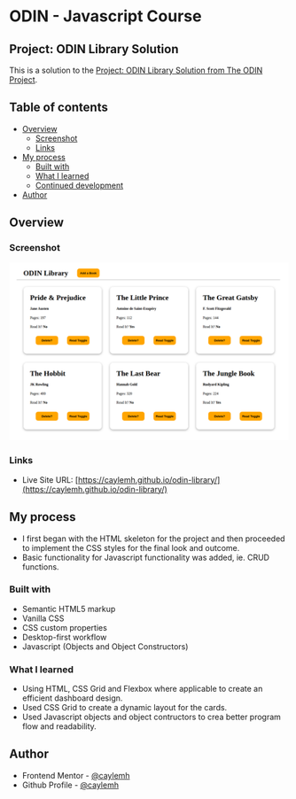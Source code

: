 # ODIN - Javascript Course
## Project: ODIN Library Solution

This is a solution to the [Project: ODIN Library Solution from The ODIN Project](https://www.theodinproject.com/lessons/node-path-javascript-library).
## Table of contents

- [Overview](#overview)
  - [Screenshot](#screenshot)
  - [Links](#links)
- [My process](#my-process)
  - [Built with](#built-with)
  - [What I learned](#what-i-learned)
  - [Continued development](#continued-development)
- [Author](#author)

## Overview

### Screenshot

![](./assets/images/odin_library.png)

### Links

- Live Site URL: [https://caylemh.github.io/odin-library/](https://caylemh.github.io/odin-library/)

## My process

- I first began with the HTML skeleton for the project and then proceeded to implement the CSS styles for the final look and outcome.
- Basic functionality for Javascript functionality was added, ie. CRUD functions.

### Built with

- Semantic HTML5 markup
- Vanilla CSS
- CSS custom properties
- Desktop-first workflow
- Javascript (Objects and Object Constructors)

### What I learned

- Using HTML, CSS Grid and Flexbox where applicable to create an efficient dashboard design.
- Used CSS Grid to create a dynamic layout for the cards.
- Used Javascript objects and object contructors to crea better program flow and readability.

## Author

- Frontend Mentor - [@caylemh](https://www.frontendmentor.io/profile/caylemh)
- Github Profile - [@caylemh](https://www.frontendmentor.io/profile/caylemh)